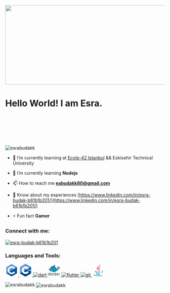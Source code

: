 <img src="https://media.tenor.com/cI3eAVLXj48AAAAC/hello-world.gif" width="1500" height="250" />

<div>
<!--   <img align="left" src="/images/myAvatar.png" width="175" /> -->
  <h1 aling="center">Hello World! I am Esra.  </h1>
<!--   <h3 align="center">A passionate software developer from Turkey</h3> -->
  <br></br>
</div>

 <br></br>
<p align="left"> <img src="https://komarev.com/ghpvc/?username=esrabudakk&label=Profile%20views&color=0e75b6&style=flat" alt="esrabudakk" /> </p>

- 🔭 I’m currently learning at [Ecole-42 Istanbul](https://42istanbul.com.tr/) && Eskisehir Technical University

- 🌱 I’m currently learning **Nodejs**

- 📫 How to reach me **eabudakk80@gmail.com**

- 📄 Know about my experiences [https://www.linkedin.com/in/esra-budak-b61b1b201/](https://www.linkedin.com/in/esra-budak-b61b1b201/)

- ⚡ Fun fact **Gamer**


<h3 align="left">Connect with me:</h3>
<p align="left">
<a href="https://linkedin.com/in/esra-budak-b61b1b201" target="blank"><img align="center" src="https://raw.githubusercontent.com/rahuldkjain/github-profile-readme-generator/master/src/images/icons/Social/linked-in-alt.svg" alt="esra-budak-b61b1b201" height="30" width="40" /></a>
</p>


<h3 align="left">Languages and Tools:</h3>
<p align="left"> </a> <a href="https://www.cprogramming.com/" target="_blank" rel="noreferrer"> <img src="https://raw.githubusercontent.com/devicons/devicon/master/icons/c/c-original.svg" alt="c" width="40" height="40"/> </a> <a href="https://www.w3schools.com/cpp/" target="_blank" rel="noreferrer"> <img src="https://raw.githubusercontent.com/devicons/devicon/master/icons/cplusplus/cplusplus-original.svg" alt="cplusplus" width="40" height="40"/> </a> <a href="https://www.w3schools.com/cs/" target="_blank" rel="noreferrer"></a> <a href="https://dart.dev" target="_blank" rel="noreferrer"> <img src="https://www.vectorlogo.zone/logos/dartlang/dartlang-icon.svg" alt="dart" width="40" height="40"/> </a> <a href="https://www.docker.com/" target="_blank" rel="noreferrer"> <img src="https://raw.githubusercontent.com/devicons/devicon/master/icons/docker/docker-original-wordmark.svg" alt="docker" width="40" height="40"/> </a> <a href="https://flutter.dev" target="_blank" rel="noreferrer"> <img src="https://www.vectorlogo.zone/logos/flutterio/flutterio-icon.svg" alt="flutter" width="40" height="40"/> </a> <a href="https://git-scm.com/" target="_blank" rel="noreferrer"> <img src="https://www.vectorlogo.zone/logos/git-scm/git-scm-icon.svg" alt="git" width="40" height="40"/> </a> <a href="https://www.java.com" target="_blank" rel="noreferrer"> <img src="https://raw.githubusercontent.com/devicons/devicon/master/icons/java/java-original.svg" alt="java" width="40" height="40"/> </a>
<p><img align="left" src="https://github-readme-stats.vercel.app/api/top-langs?username=esrabudakk&show_icons=true&locale=en&layout=compact" alt="esrabudakk" /></p>

<p>&nbsp;<img align="center" src="https://github-readme-stats.vercel.app/api?username=esrabudakk&show_icons=true&locale=en" alt="esrabudakk" /></p>
